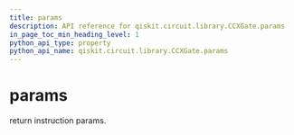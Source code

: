 ```yaml
---
title: params
description: API reference for qiskit.circuit.library.CCXGate.params
in_page_toc_min_heading_level: 1
python_api_type: property
python_api_name: qiskit.circuit.library.CCXGate.params
---
```


# params

return instruction params.

